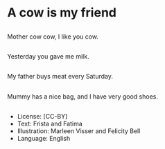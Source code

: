 # A cow is my friend

##
Mother cow cow,
I like you cow.

##
Yesterday you gave me milk.

##
My father buys meat every Saturday.

##
Mummy has a nice
bag, and I have very
good shoes.

##
* License: [CC-BY]
* Text: Frista and Fatima
* Illustration: Marleen Visser and Felicity Bell
* Language: English
